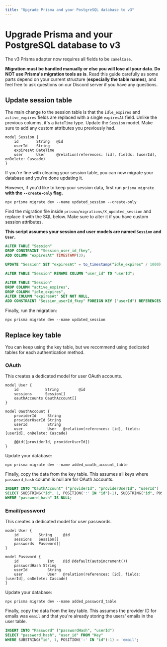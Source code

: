 ```yaml
---
title: "Upgrade Prisma and your PostgreSQL database to v3"
---
```


# Upgrade Prisma and your PostgreSQL database to v3

The v3 Prisma adapter now requires all fields to be `camelCase`.

**Migration must be handled manually or else you will lose all your data**. **Do NOT use Prisma's migration tools as is**. Read this guide carefully as some parts depend on your current structure (**especially the table names**), and feel free to ask questions on our Discord server if you have any questions.

## Update session table

The main change to the session table is that the `idle_expires` and `active_expires` fields are replaced with a single `expiresAt` field. Unlike the previous columns, it's a `DateTime` type. Update the `Session` model. Make sure to add any custom attributes you previously had.

```prisma
model Session {
    id        String   @id
    userId    String
    expiresAt DateTime
    user      User     @relation(references: [id], fields: [userId], onDelete: Cascade)
}
```

If you're fine with clearing your session table, you can now migrate your database and you're done updating it.

However, if you'd like to keep your session data, first run `prisma migrate` **with the `--create-only` flag.**

```
npx prisma migrate dev --name updated_session --create-only
```

Find the migration file inside `prisma/migrations/X_updated_session` and replace it with the SQL below. Make sure to alter it if you have custom session attributes.

**This script assumes your session and user models are named `Session` and `User`.**

```sql
ALTER TABLE "Session"
DROP CONSTRAINT "Session_user_id_fkey",
ADD COLUMN "expiresAt" TIMESTAMP(3);

UPDATE "Session" SET "expiresAt" = to_timestamp("idle_expires" / 1000);

ALTER TABLE "Session" RENAME COLUMN "user_id" TO "userId";

ALTER TABLE "Session"
DROP COLUMN "active_expires",
DROP COLUMN "idle_expires",
ALTER COLUMN "expiresAt" SET NOT NULL,
ADD CONSTRAINT "Session_userId_fkey" FOREIGN KEY ("userId") REFERENCES "User"("id") ON DELETE CASCADE ON UPDATE CASCADE;
```

Finally, run the migration:

```
npx prisma migrate dev --name updated_session
```

## Replace key table

You can keep using the key table, but we recommend using dedicated tables for each authentication method.

### OAuth

This creates a dedicated model for user OAuth accounts.

```prisma
model User {
    id            String         @id
    sessions      Session[]
    oauthAccounts OauthAccount[]
}

model OauthAccount {
    providerId     String
    providerUserId String
    userId         String
    user           User   @relation(references: [id], fields: [userId], onDelete: Cascade)

    @@id([providerId, providerUserId])
}
```

Update your database:

```
npx prisma migrate dev --name added_oauth_account_table
```

Finally, copy the data from the key table. This assumes all keys where `password_hash` column is null are for OAuth accounts.

```sql
INSERT INTO "OauthAccount" ("providerId", "providerUserId", "userId")
SELECT SUBSTRING("id", 1, POSITION(':' IN "id")-1), SUBSTRING("id", POSITION(':' IN id)+1), "user_id" FROM "Key"
WHERE "password_hash" IS NULL;
```

### Email/password

This creates a dedicated model for user passwords.

```prisma
model User {
    id         String     @id
    sessions   Session[]
    passwords  Password[]
}

model Password {
    id             Int    @id @default(autoincrement())
    passwordHash String
    userId         String
    user           User   @relation(references: [id], fields: [userId], onDelete: Cascade)
}
```

Update your database:

```
npx prisma migrate dev --name added_password_table
```

Finally, copy the data from the key table. This assumes the provider ID for emails was `email` and that you're already storing the users' emails in the user table.

```sql
INSERT INTO "Password" ("passwordHash", "userId")
SELECT "password_hash", "user_id" FROM "Key"
WHERE SUBSTRING("id", 1, POSITION(':' IN "id")-1) = 'email';
```
